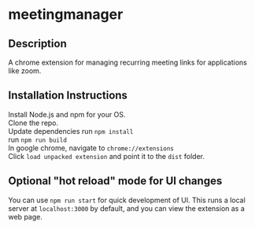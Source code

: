 # meetingmanager

## Description

A chrome extension for managing recurring meeting links for applications like zoom.


## Installation Instructions

Install Node.js and npm for your OS.  
Clone the repo.  
Update dependencies run `npm install`  
run `npm run build`  
In google chrome, navigate to `chrome://extensions`  
Click `load unpacked extension` and point it to the `dist` folder.  

## Optional "hot reload" mode for UI changes
You can use `npm run start` for quick development of UI. This runs a local server at `localhost:3000` by default, and you can view the extension as a web page. 
